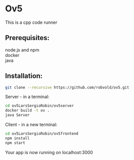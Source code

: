 # Ov5

This is a cpp code runner
## Prerequisites:
node.js and npm  
docker  
java
## Installation:
```bash
git clone --recursive https://github.com/robvold/ov5.git
```

Server - in a terminal:
```bash
cd ov5LarsSergioRobin/ov5server
docker build -t ov .
java Server
```
Client - in a new terminal:
```bash
cd ov5LarsSergioRobin/ov5frontend
npm install
npm start
```
Your app is now running on localhost:3000
